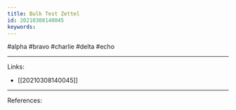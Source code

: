 ```yaml
---
title: Bulk Test Zettel
id: 20210308140045
keywords:
---
```

#alpha #bravo #charlie #delta #echo

---
Links:

- [[20210308140045]]

---
References:
